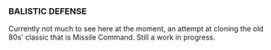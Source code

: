 ### BALISTIC DEFENSE

Currently not much to see here at the moment, an attempt at cloning the old 80s' classic that is Missile Command. Still a work in progress.

